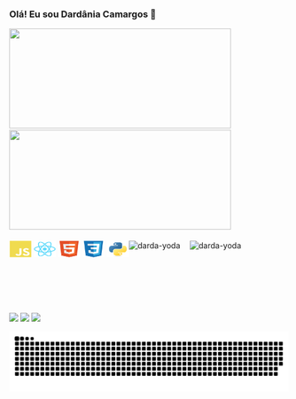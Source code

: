 ### Olá! Eu sou Dardânia Camargos 👋

<div align="left">
  <a href="https://github.com/dardaniacoimbra">
  <img height="180em" width="400px" src="https://github-readme-stats.vercel.app/api?username=dardaniacoimbra&show_icons=true&theme=dracula&include_all_commits=true&count_private=true"/>
  <img height="180em" width="400px" src="https://github-readme-stats.vercel.app/api/top-langs/?username=dardaniacoimbra&layout=compact&langs_count=7&theme=dracula"/>
</div>
<div style="display: inline-block"><br>
  <img align="right" alt="darda-yoda" height="100" width="100"src="https://media2.giphy.com/media/eDDrmbtY0aSAII8ffT/giphy.gif?cid=790b7611854a4cdded75a2682f135ada8b4a448f4823e5d7&rid=giphy.gif&ct=g">
  <img align="center" alt="dardania-Js" height="30" width="40" src="https://raw.githubusercontent.com/devicons/devicon/master/icons/javascript/javascript-plain.svg">
  <img align="center" alt="dardania-React" height="30" width="40" src="https://raw.githubusercontent.com/devicons/devicon/master/icons/react/react-original.svg">
  <img align="center" alt="dardania-HTML" height="30" width="40" src="https://raw.githubusercontent.com/devicons/devicon/master/icons/html5/html5-original.svg">
  <img align="center" alt="dardania-CSS" height="30" width="40" src="https://raw.githubusercontent.com/devicons/devicon/master/icons/css3/css3-original.svg">
  <img align="center" alt="dardania-Python" height="30" width="40" src="https://raw.githubusercontent.com/devicons/devicon/master/icons/python/python-original.svg">
  <img align="right" alt="darda-yoda" height="100" width="110"src="https://media2.giphy.com/media/9PhdJO4CMfyfXDCnko/giphy.gif?cid=790b7611857e2d24292332e0eb4e6370826b079fd472d15f&rid=giphy.gif&ct=g">
</div>
  
  ##
 
<div> 
    <a href="https://www.instagram.com/umlivrosobre/" target="_blank"><img src="https://img.shields.io/badge/-Instagram-%23E4405F?style=for-the-badge&logo=instagram&logoColor=white" target="_blank"></a>
  <a href = "mailto:dardaniacoimbra@gmail.com"><img src="https://img.shields.io/badge/-Gmail-%23333?style=for-the-badge&logo=gmail&logoColor=white" target="_blank"></a>
  <a href="https://www.linkedin.com/in/dardaniacoimbra/" target="_blank"><img src="https://img.shields.io/badge/-LinkedIn-%230077B5?style=for-the-badge&logo=linkedin&logoColor=white" target="_blank"></a>
 
  ![Snake animation](https://github.com/dardaniacoimbra/dardaniacoimbra/blob/output/github-contribution-grid-snake.svg)
 
</div>
